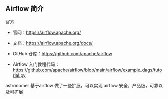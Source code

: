 ## Airflow 简介

官方

- 官网：<https://airflow.apache.org/>

- 文档：<https://airflow.apache.org/docs/>
- GitHub 仓库：<https://github.com/apache/airflow>

- Airflow 入门教程代码：<https://github.com/apache/airflow/blob/main/airflow/example_dags/tutorial.py>

astronomer 基于airflow 做了一些扩展，可以实现 airflow 安全，产品级，可靠以及可扩展
